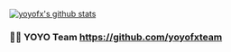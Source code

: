 [![yoyofx's github stats](https://github-readme-stats.vercel.app/api?username=yoyofx&show_icons=true)](https://github.com/yoyofx/github-readme-stats)

### 🦄🌈 YOYO Team https://github.com/yoyofxteam


<!--
**yoyofx/yoyofx** is a ✨ _special_ ✨ repository because its `README.md` (this file) appears on your GitHub profile.

Here are some ideas to get you started:

- 🔭 I’m currently working on ...
- 🌱 I’m currently learning ...
- 👯 I’m looking to collaborate on ...
- 🤔 I’m looking for help with ...
- 💬 Ask me about ...
- 📫 How to reach me: ...
- 😄 Pronouns: ...
- ⚡ Fun fact: ...
-->
